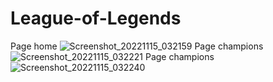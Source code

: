 # League-of-Legends

 Page home
![Screenshot_20221115_032159](https://user-images.githubusercontent.com/92491382/202281295-74cb0255-e58d-4d05-a1e2-5790aeff50fa.png)
 Page champions
![Screenshot_20221115_032221](https://user-images.githubusercontent.com/92491382/202281305-c9f2f972-1a44-4508-ad95-2a97afea128d.png)
 Page champions
![Screenshot_20221115_032240](https://user-images.githubusercontent.com/92491382/202281324-7c65291a-441c-45a0-8627-f9744f9fb057.png)
